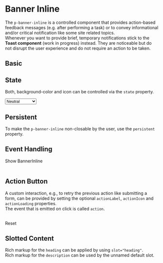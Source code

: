 # Banner Inline

The `p-banner-inline` is a controlled component that provides action-based feedback messages (e.g. after performing a task) or to convey informational and/or critical notification like some site related topics.  
Whenever you want to provide brief, temporary notifications stick to the **Toast component** (work in progress) instead. They are noticeable but do not disrupt the user experience and do not require an action to be taken.

## Basic

<Playground :markup="basic" :config="config"></Playground>


## State

Both, background-color and icon can be controlled via the `state` property.

<Playground :markup="stateDemo" :config="config">
  <select v-model="state">
    <option disabled>Select a state</option>
    <option value="neutral">Neutral</option>
    <option value="success">Success</option>
    <option value="warning">Warning</option>
    <option value="error">Error</option>
  </select>
</Playground>

## Persistent

To make the `p-banner-inline` non-closable by the user, use the `persistent` property.

<Playground :markup="persistent" :config="config"></Playground>

## Event Handling

<Playground :frameworkMarkup="events" :config="config">
  <p-button id="bannerEventsButton">Show BannerInline</p-button>
  <br>
  <br>
  <div id="bannerEventsWrapper" hidden>
    <p-banner-inline heading="Some banner-inline heading" description="Some banner-inline description."></p-banner-inline>
  </div>
</Playground>

## Action Button

A custom interaction, e.g., to retry the previous action like submitting a form, can be provided by setting the optional `actionLabel`, `actionIcon` and `actionLoading` properties.  
The event that is emitted on click is called `action`.

<Playground :frameworkMarkup="actionButton" :config="config">
  <p-banner-inline
    id="bannerAction"
    heading="Some banner-inline heading"
    description="Some banner-inline description."
    action-label="Retry"
    action-icon="reset"
  ></p-banner-inline>
  <br>
  <p-button id="bannerActionButton">Reset</p-button>
</Playground>

## Slotted Content

Rich markup for the `heading` can be applied by using `slot="heading"`.  
Rich markup for the `description` can be used by the unnamed default slot.  

<Playground :markup="slottedContent" :config="config"></Playground>

<script lang="ts">
  import Vue from 'vue';
  import Component from 'vue-class-component';
  import { getBannerInlineCodeSamples } from '@porsche-design-system/shared';
  
  @Component
  export default class Code extends Vue {
    config = { themeable: true };
    
    state = 'neutral';
    width = 'basic';

    defaultHeading = 'Some banner-inline heading';
    defaultDescription = 'Some banner-inline description.';
    slottedHeading = 'Some slotted banner-inline heading';
    slottedDescription = 'Some slotted banner-inline description. You can also add inline <a href="https://porsche.com">links</a> to route to another page.';

    basic =
`<p-banner-inline heading="${this.defaultHeading}" description="${this.defaultDescription}">
</p-banner-inline>
<br>
<!-- or alternatively -->
<p-banner-inline heading="${this.defaultHeading}">
  ${this.defaultDescription}
</p-banner-inline>`;
    
    get stateDemo() {
      return `<p-banner-inline heading="${this.defaultHeading}" description="${this.defaultDescription}" state="${this.state}">
</p-banner-inline>`;
    }
    
    persistent =
`<p-banner-inline heading="${this.defaultHeading}" description="${this.defaultDescription}" persistent="true">
</p-banner-inline>`;

    slottedContent =
`<p-banner-inline>
  <span slot="heading">${this.slottedHeading}</span>
  ${this.slottedDescription}
</p-banner-inline>`;

    events = getBannerInlineCodeSamples('example-events');
    actionButton = getBannerInlineCodeSamples('example-action-button');
  
    mounted(): void {
      const buttonEvents = document.querySelector('#bannerEventsButton');
      const bannerEvents = document.querySelector('#bannerEventsWrapper p-banner-inline');
      const { parentElement } = bannerEvents;
      buttonEvents.addEventListener('click', () => (parentElement.hidden = false));
      bannerEvents.addEventListener('dismiss', () => (parentElement.hidden = true));

      const buttonAction = document.querySelector('#bannerActionButton');
      const bannerAction = document.querySelector('#bannerAction');
      buttonAction.addEventListener('click', () => (bannerAction.actionLoading = false));
      bannerAction.addEventListener('action', () => (bannerAction.actionLoading = true));
    }
  }
</script>